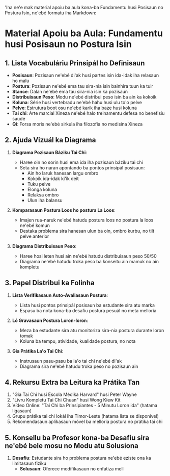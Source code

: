 'Iha ne'e mak material apoiu ba aula kona-ba Fundamentu husi Posisaun no Postura Isin, ne'ebé formatu iha Markdown:

# Material Apoiu ba Aula: Fundamentu husi Posisaun no Postura Isin

## 1. Lista Vocabuláriu Prinsipál ho Definisaun

- **Posisaun**: Pozisaun ne'ebé di'ak husi partes isin ida-idak iha relasaun ho malu
- **Postura**: Pozisaun ne'ebé ema tau sira-nia isin bainhira tuun ka tuir
- **Stance**: Dalan ne'ebé ema tau sira-nia isin ka pozisaun
- **Distribuisaun Peso**: Modu ne'ebé distribui peso isin ba ain ka kokoik
- **Koluna**: Série husi vertebradu ne'ebé hahu husi ulu to'o pelve
- **Pelve**: Estrutura boot osu ne'ebé karik iha baze husi koluna
- **Tai chi**: Arte marcial Xineza ne'ebé halo treinamentu defesa no benefisiu saude
- **Qi**: Forsa moris ne'ebé sirkula iha filozofia no medisina Xineza

## 2. Ajuda Vizuál ka Diagrama

1. **Diagrama Pozisaun Báziku Tai Chi**:
   - Haree oin no sorin husi ema ida iha pozisaun báziku tai chi
   - Seta sira ho naran apontando ba pontos prinsipál posisaun:
     * Ain ho laruk hanesan largu ombro
     * Kokoik ida-idak ki'ik deit
     * Tuku pelve
     * Elonga koluna
     * Relaksa ombro
     * Ulun iha balansu

2. **Komparasaun Postura Loos ho postura La Loos**:
   - Imajen rua-naruk ne'ebé hatudu postura loos no postura la loos ne'ebé komun
   - Destaka problema sira hanesan ulun ba oin, ombro kurbu, no tilt pelve anterior

3. **Diagrama Distribuisaun Peso**:
   - Haree hosi leten husi ain ne'ebé hatudu distribuisaun peso 50/50
   - Diagrama ne'ebé hatudu troka peso ba konseitu ain mamuk no ain kompletu

## 3. Papel Distribui ka Folinha

1. **Lista Verifikasaun Auto-Avaliasaun Postura**:
   - Lista husi pontos prinsipál posisaun ba estudante sira atu marka
   - Espasu ba nota kona-ba desafiu postura pesuál no meta melloria

2. **Ló Gravasaun Postura Loron-loron**:
   - Meza ba estudante sira atu monitoriza sira-nia postura durante loron tomak
   - Koluna ba tempu, atividade, kualidade postura, no nota

3. **Gia Prátika La'o Tai Chi**:
   - Instrusaun pasu-pasu ba la'o tai chi ne'ebé di'ak
   - Diagrama sira ne'ebé hatudu troka peso no pozisaun ain

## 4. Rekursu Extra ba Leitura ka Prátika Tan

1. "Gia Tai Chi husi Escola Médika Harvard" husi Peter Wayne
2. "Livru Kompletu Tai Chi Chuan" husi Wong Kiew Kit
3. Vídeo Online: "Tai Chi ba Prinsipiantes - 5 Minutu Loron ida" (hatama ligasaun)
4. Grupu prátika tai chi lokál iha Timor-Leste (hatama lista se disponível)
5. Rekomendasaun aplikasaun móvel ba melloria postura no prátika tai chi

## 5. Konsellu ba Profesor kona-ba Desafiu sira ne'ebé bele mosu no Modu atu Solusiona

1. **Desafiu**: Estudante sira ho problema postura ne'ebé eziste ona ka limitasaun fiziku
   - **Solusaun**: Oferece modifikasaun no enfatiza mell